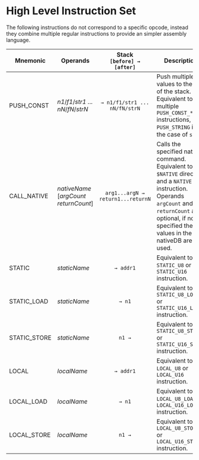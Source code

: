 # High Level Instruction Set

The following instructions do not correspond to a specific opcode, instead they combine multiple regular instructions to provide an simpler assembly language.

| Mnemonic     | Operands                                |   Stack<br>`[before] → [after]`   | Description                                                                                                                                                                                                 |
|--------------|-----------------------------------------|:---------------------------------:|-------------------------------------------------------------------------------------------------------------------------------------------------------------------------------------------------------------|
| PUSH_CONST   | *n1*/*f1*/*str1* ... *nN*/*fN*/*strN*   |   `→ n1/f1/str1 ... nN/fN/strN`   | Push multiple values to the top of the stack. Equivalent to multiple `PUSH_CONST_*` instructions, or `PUSH_STRING` in the case of `strN`                                                                    |
| CALL_NATIVE  | *nativeName* [*argCount* *returnCount*] | `arg1...argN → return1...returnN` | Calls the specified native command. Equivalent to `$NATIVE` directive and a `NATIVE` instruction. Operands `argCount` and `returnCount` are optional, if not specified the values in the nativeDB are used. |
| STATIC       | *staticName*                            |             `→ addr1`             | Equivalent to a `STATIC_U8` or `STATIC_U16` instruction.                                                                                                                                                    |
| STATIC_LOAD  | *staticName*                            |              `→ n1`               | Equivalent to a `STATIC_U8_LOAD` or `STATIC_U16_LOAD` instruction.                                                                                                                                          |
| STATIC_STORE | *staticName*                            |              `n1 →`               | Equivalent to a `STATIC_U8_STORE` or `STATIC_U16_STORE` instruction.                                                                                                                                        |
| LOCAL        | *localName*                             |             `→ addr1`             | Equivalent to a `LOCAL_U8` or `LOCAL_U16` instruction.                                                                                                                                                      |
| LOCAL_LOAD   | *localName*                             |              `→ n1`               | Equivalent to a `LOCAL_U8_LOAD` or `LOCAL_U16_LOAD` instruction.                                                                                                                                            |
| LOCAL_STORE  | *localName*                             |              `n1 →`               | Equivalent to a `LOCAL_U8_STORE` or `LOCAL_U16_STORE` instruction.                                                                                                                                          |
